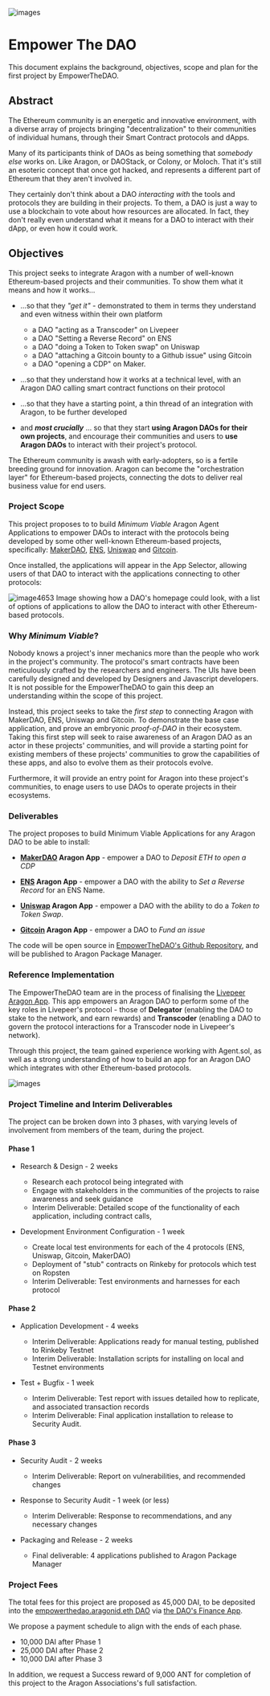 ![images](https://user-images.githubusercontent.com/2212651/58053982-15cf8600-7b51-11e9-82cb-8e2d8720e9d7.jpeg)

# Empower The DAO

This document explains the background, objectives, scope and plan for the first project by EmpowerTheDAO.

## Abstract

The Ethereum community is an energetic and innovative environment, with a diverse array of projects bringing "decentralization" to their communities of individual humans, through their Smart Contract protocols and dApps.

Many of its participants think of DAOs as being something that _somebody else_ works on. Like Aragon, or DAOStack, or Colony, or Moloch. That it's still an esoteric concept that once got hacked, and represents a different part of Ethereum that they aren't involved in.

They certainly don't think about a DAO _interacting with_ the tools and protocols they are building in their projects. To them, a DAO is just a way to use a blockchain to vote about how resources are allocated. In fact, they don't really even understand what it means for a DAO to interact with their dApp, or even how it could work.

## Objectives

This project seeks to integrate Aragon with a number of well-known Ethereum-based projects and their communities. To show them what it means and how it works...

- ...so that they _"get it"_ - demonstrated to them in terms they understand and even witness within their own platform

  - a DAO "acting as a Transcoder" on Livepeer
  - a DAO "Setting a Reverse Record" on ENS
  - a DAO "doing a Token to Token swap" on Uniswap
  - a DAO "attaching a Gitcoin bounty to a Github issue" using Gitcoin
  - a DAO "opening a CDP" on Maker.

- ...so that they understand how it works at a technical level, with an Aragon DAO calling smart contract functions on their protocol

- ...so that they have a starting point, a thin thread of an integration with Aragon, to be further developed 

- and ***most crucially*** ... so that they start __using Aragon DAOs for their own projects__, and encourage their communities and users to __use Aragon DAOs__ to interact with their project's protocol.

The Ethereum community is awash with early-adopters, so is a fertile breeding ground for innovation. Aragon can become the "orchestration layer" for Ethereum-based projects, connecting the dots to deliver real business value for end users.

### Project Scope

This project proposes to to build _Minimum Viable_ Aragon Agent Applications to empower DAOs to interact with the protocols being developed by some other well-known Ethereum-based projects, specifically: [MakerDAO](https://makerdao.com/), [ENS](https://ens.domains/), [Uniswap](https://uniswap.exchange) and [Gitcoin](https://gitcoin.co/).

Once installed, the applications will appear in the App Selector, allowing users of that DAO to interact with the applications connecting to other protocols:

![image4653](https://user-images.githubusercontent.com/2212651/57991942-bd917900-7aa9-11e9-9627-04856a49084f.png)
Image showing how a DAO's homepage could look, with a list of options of applications to allow the DAO to interact with other Ethereum-based protocols.

### Why _Minimum Viable_?

Nobody knows a project's inner mechanics more than the people who work in the project's community. The protocol's smart contracts have been meticulously crafted by the researchers and engineers. The UIs have been carefully designed and developed by Designers and Javascript developers. It is not possible for the EmpowerTheDAO to gain this deep an understanding within the scope of this project.

Instead, this project seeks to take the _first step_ to connecting Aragon with MakerDAO, ENS, Uniswap and Gitcoin. To demonstrate the base case application, and prove an embryonic _proof-of-DAO_ in their ecosystem. Taking this first step will seek to raise awareness of an Aragon DAO as an actor in these projects' communities, and will provide a starting point for existing members of these projects' communities to grow the capabilities of these apps, and also to evolve them as their protocols evolve.

Furthermore, it will provide an entry point for Aragon into these project's communities, to enage users to use DAOs to operate projects in their ecosystems.

### Deliverables

The project proposes to build Minimum Viable Applications for any Aragon DAO to be able to install:

- **[MakerDAO](https://cdp.makerdao.com/) Aragon App** - empower a DAO to _Deposit ETH to open a CDP_

- **[ENS](https://manager.ens.domains/) Aragon App** - empower a DAO with the ability to _Set a Reverse Record_ for an ENS Name.

- **[Uniswap](https://uniswap.exchange/swap) Aragon App** - empower a DAO with the ability to do a _Token to Token Swap_.

- **[Gitcoin](https://gitcoin.co/) Aragon App** - empower a DAO to _Fund an issue_

The code will be open source in [EmpowerTheDAO's Github Repository](https://github.com/empowerthedao), and will be published to Aragon Package Manager.

### Reference Implementation

The EmpowerTheDAO team are in the process of finalising the [Livepeer Aragon App](https://github.com/videoDAC/livepeer-aragon/blob/master/README.md). This app empowers an Aragon DAO to perform some of the key roles in Livepeer's protocol - those of **Delegator** (enabling the DAO to stake to the network, and earn rewards) and **Transcoder** (enabling a DAO to govern the protocol interactions for a Transcoder node in Livepeer's network).

Through this project, the team gained experience working with Agent.sol, as well as a strong understanding of how to build an app for an Aragon DAO which integrates with other Ethereum-based protocols.

![images](https://user-images.githubusercontent.com/2212651/57972471-086c9d00-7993-11e9-896d-ee7fa5f471aa.png)

### Project Timeline and Interim Deliverables

The project can be broken down into 3 phases, with varying levels of involvement from members of the team, during the project.

#### Phase 1

- Research & Design - 2 weeks
  - Research each protocol being integrated with
  - Engage with stakeholders in the communities of the projects to raise awareness and seek guidance
  - Interim Deliverable: Detailed scope of the functionality of each application, including contract calls, 

- Development Environment Configuration - 1 week
  - Create local test environments for each of the 4 protocols (ENS, Uniswap, Gitcoin, MakerDAO)
  - Deployment of "stub" contracts on Rinkeby for protocols which test on Ropsten
  - Interim Deliverable: Test environments and harnesses for each protocol

#### Phase 2

- Application Development - 4 weeks
  - Interim Deliverable: Applications ready for manual testing, published to Rinkeby Testnet
  - Interim Deliverable: Installation scripts for installing on local and Testnet environments

- Test + Bugfix - 1 week
  - Interim Deliverable: Test report with issues detailed how to replicate, and associated transaction records
  - Interim Deliverable: Final application installation to release to Security Audit.

#### Phase 3

- Security Audit - 2 weeks
  - Interim Deliverable: Report on vulnerabilities, and recommended changes

- Response to Security Audit - 1 week (or less)
  - Interim Deliverable: Response to recommendations, and any necessary changes

- Packaging and Release - 2 weeks
  - Final deliverable: 4 applications published to Aragon Package Manager

### Project Fees

The total fees for this project are proposed as 45,000 DAI, to be deposited into the [empowerthedao.aragonid.eth DAO](https://mainnet.aragon.org/#/empowerthedao.aragonid.eth/) via [the DAO's Finance App](https://mainnet.aragon.org/#/empowerthedao.aragonid.eth/0xf8ccac9c44058008014624068d0e03fe569e54d6).

We propose a payment schedule to align with the ends of each phase.

- 10,000 DAI after Phase 1
- 25,000 DAI after Phase 2
- 10,000 DAI after Phase 3

In addition, we request a Success reward of 9,000 ANT for completion of this project to the Aragon Associations's full satisfaction.
